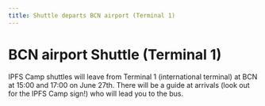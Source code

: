 ```yaml
---
title: Shuttle departs BCN airport (Terminal 1)
---
```


# BCN airport Shuttle (Terminal 1)

IPFS Camp shuttles will leave from Terminal 1 (international terminal) at BCN at 15:00 and 17:00 on June 27th. There will be a guide at arrivals (look out for the IPFS Camp sign!) who will lead you to the bus.
